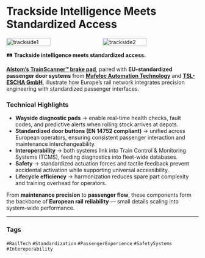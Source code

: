 # Trackside Intelligence Meets Standardized Access

<div style="display:flex;flex-wrap:wrap;gap:10px">
  <img src="/alvin-site/JPG_VID/PXL_20230425_104703638.jpg?v=3" alt="trackside1" width="48%">
  <img src="/alvin-site/JPG_VID/PXL_20230425_110014365.jpg?v=3" alt="trackside2" width="48%">
</div>

🛤️ **Trackside intelligence meets standardized access.**  

[**Alstom’s TrainScanner™ brake pad**](https://www.alstom.com/sites/alstom.com/files/2022/05/02/Alstom_ProductSheet_HealthHub_TrainScanner.pdf), paired with **EU-standardized passenger door systems** from [**Mafelec Automation Technology**](https://www.mafelec.com/en/our-expertises/) and [**TSL-ESCHA GmbH**](https://www.tsl-escha.com/en/products/push-buttons/), illustrate how Europe’s rail network integrates precision engineering with standardized passenger interfaces.  

### Technical Highlights  
- **Wayside diagnostic pads** → enable real-time health checks, fault codes, and predictive alerts when rolling stock arrives at depots.  
- **Standardized door buttons (EN 14752 compliant)** → unified across European operators, ensuring consistent passenger interaction and maintenance interchangeability.  
- **Interoperability** → both systems link into Train Control & Monitoring Systems (TCMS), feeding diagnostics into fleet-wide databases.  
- **Safety** → standardized actuation forces and tactile feedback prevent accidental activation while supporting universal accessibility.  
- **Lifecycle efficiency** → harmonization reduces spare part complexity and training overhead for operators.  

From **maintenance precision** to **passenger flow**, these components form the backbone of **European rail reliability** — small details scaling into system-wide performance.  

---

### Tags  
`#RailTech` `#Standardization` `#PassengerExperience` `#SafetySystems` `#Interoperability`
